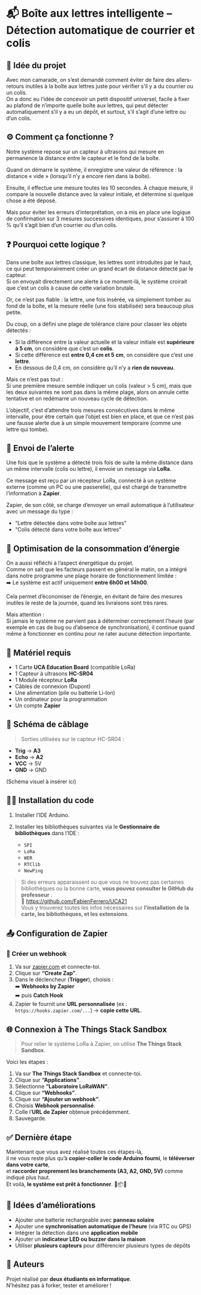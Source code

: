 # 📬 Boîte aux lettres intelligente – Détection automatique de courrier et colis

## 🧠 Idée du projet

Avec mon camarade, on s’est demandé comment éviter de faire des allers-retours inutiles à la boîte aux lettres juste pour vérifier s’il y a du courrier ou un colis.  
On a donc eu l’idée de concevoir un petit dispositif universel, facile à fixer au plafond de n’importe quelle boîte aux lettres, qui peut détecter automatiquement s’il y a eu un dépôt, et surtout, s’il s’agit d’une lettre ou d’un colis.

## ⚙️ Comment ça fonctionne ?

Notre système repose sur un capteur à ultrasons qui mesure en permanence la distance entre le capteur et le fond de la boîte.

Quand on démarre le système, il enregistre une valeur de référence : la distance « vide » (lorsqu’il n’y a encore rien dans la boîte).

Ensuite, il effectue une mesure toutes les 10 secondes. À chaque mesure, il compare la nouvelle distance avec la valeur initiale, et détermine si quelque chose a été déposé.

Mais pour éviter les erreurs d’interprétation, on a mis en place une logique de confirmation sur 3 mesures successives identiques, pour s’assurer à 100 % qu’il s’agit bien d’un courrier ou d’un colis.

## ❓ Pourquoi cette logique ?

Dans une boîte aux lettres classique, les lettres sont introduites par le haut, ce qui peut temporairement créer un grand écart de distance détecté par le capteur.  
Si on envoyait directement une alerte à ce moment-là, le système croirait que c’est un colis à cause de cette variation brutale.

Or, ce n’est pas fiable : la lettre, une fois insérée, va simplement tomber au fond de la boîte, et la mesure réelle (une fois stabilisée) sera beaucoup plus petite.

Du coup, on a défini une plage de tolérance claire pour classer les objets détectés :

- Si la différence entre la valeur actuelle et la valeur initiale est **supérieure à 5 cm**, on considère que c’est un **colis**.  
- Si cette différence est **entre 0,4 cm et 5 cm**, on considère que c’est une **lettre**.  
- En dessous de 0,4 cm, on considère qu’il n’y a **rien de nouveau**.

Mais ce n’est pas tout :  
Si une première mesure semble indiquer un colis (valeur > 5 cm), mais que les deux suivantes ne sont pas dans la même plage, alors on annule cette tentative et on redémarre un nouveau cycle de détection.

L’objectif, c’est d’attendre trois mesures consécutives dans le même intervalle, pour être certain que l’objet est bien en place, et que ce n’est pas une fausse alerte due à un simple mouvement temporaire (comme une lettre qui tombe).

## 📡 Envoi de l’alerte

Une fois que le système a détecté trois fois de suite la même distance dans un même intervalle (colis ou lettre), il envoie un message via **LoRa**.

Ce message est reçu par un récepteur LoRa, connecté à un système externe (comme un PC ou une passerelle), qui est chargé de transmettre l’information à **Zapier**.

Zapier, de son côté, se charge d’envoyer un email automatique à l’utilisateur avec un message du type :

- “Lettre détectée dans votre boîte aux lettres”
- “Colis détecté dans votre boîte aux lettres”

## 🔋 Optimisation de la consommation d’énergie

On a aussi réfléchi à l’aspect énergétique du projet.  
Comme on sait que les facteurs passent en général le matin, on a intégré dans notre programme une plage horaire de fonctionnement limitée :  
➡️ Le système est actif uniquement **entre 6h00 et 14h00**.

Cela permet d’économiser de l’énergie, en évitant de faire des mesures inutiles le reste de la journée, quand les livraisons sont très rares.

Mais attention :  
Si jamais le système ne parvient pas à déterminer correctement l’heure (par exemple en cas de bug ou d’absence de synchronisation), il continue quand même à fonctionner en continu pour ne rater aucune détection importante.

## 🧰 Matériel requis

- 1 Carte **UCA Education Board** (compatible LoRa)  
- 1 Capteur à ultrasons **HC-SR04**  
- 1 Module récepteur **LoRa**  
- Câbles de connexion (Dupont)  
- Une alimentation (pile ou batterie Li-Ion)  
- Un ordinateur pour la programmation  
- Un compte **Zapier**

## 🔌 Schéma de câblage

> Sorties utilisées sur le capteur HC-SR04 :

- **Trig** → **A3**  
- **Echo** → **A2**  
- **VCC** → 5V  
- **GND** → GND

(Schéma visuel à insérer ici)

## 🧑‍💻 Installation du code

1. Installer l’IDE Arduino.  
2. Installer les bibliothèques suivantes via le **Gestionnaire de bibliothèques** dans l’IDE :

   - `SPI`  
   - `LoRa`  
   - `WER`  
   - `RTClib`  
   - `NewPing`

> Si des erreurs apparaissent ou que vous ne trouvez pas certaines bibliothèques ou la bonne carte, **vous pouvez consulter le GitHub du professeur** :  
🔗 https://github.com/FabienFerrero/UCA21  
Vous y trouverez toutes les infos nécessaires sur **l’installation de la carte, les bibliothèques, et les extensions**.

## 📤 Configuration de Zapier

### 🧩 Créer un webhook

1. Va sur [zapier.com](https://zapier.com) et connecte-toi.  
2. Clique sur **“Create Zap”**.  
3. Dans le déclencheur (**Trigger**), choisis :  
   ➡️ **Webhooks by Zapier**  
   ➡️ puis **Catch Hook**  
4. Zapier te fournit une **URL personnalisée** (ex : `https://hooks.zapier.com/...`) → **copie cette URL**.

## 🌐 Connexion à The Things Stack Sandbox

> Pour relier le système LoRa à Zapier, on utilise **The Things Stack Sandbox**.

Voici les étapes :

1. Va sur **The Things Stack Sandbox** et connecte-toi.  
2. Clique sur **“Applications”**.  
3. Sélectionne **“Laboratoire LoRaWAN”**.  
4. Clique sur **“Webhooks”**.  
5. Clique sur **“Ajouter un webhook”**.  
6. Choisis **Webhook personnalisé**.  
7. Colle l’**URL de Zapier** obtenue précédemment.  
8. Sauvegarde.

## ✅ Dernière étape

Maintenant que vous avez réalisé toutes ces étapes-là,  
il ne vous reste plus qu’à **copier-coller le code Arduino fourni**, le **téléverser dans votre carte**,  
et **raccorder proprement les branchements (A3, A2, GND, 5V)** comme indiqué plus haut.  
Et voilà, **le système est prêt à fonctionner**. 🎉📦📨

## 🚀 Idées d’améliorations

- Ajouter une batterie rechargeable avec **panneau solaire**  
- Ajouter une **synchronisation automatique de l’heure** (via RTC ou GPS)  
- Intégrer la détection dans une **application mobile**  
- Ajouter un **indicateur LED ou buzzer dans la maison**  
- Utiliser **plusieurs capteurs** pour différencier plusieurs types de dépôts

## 👥 Auteurs

Projet réalisé par **deux étudiants en informatique**.  
N’hésitez pas à forker, tester et améliorer !
